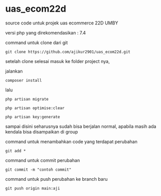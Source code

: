 # uas_ecom22d
source code untuk projek uas ecommerce 22D UMBY

versi php yang direkomendasikan : 7.4

command untuk clone dari git

``git clone https://github.com/ajikur2901/uas_ecom22d.git``

setelah clone selesai masuk ke folder project nya, 

jalankan

``composer install``

lalu 

``php artisan migrate``

``php artisan optimise:clear``

``php artisan key:generate``

sampai disini seharusnya sudah bisa berjalan normal, apabila masih ada kendala bisa disampaikan di group

command untuk menambahkan code yang terdapat perubahan

``git add *``

command untuk commit perubahan

``git commit -m "contoh commit"``

command untuk push perubahan ke branch baru

``git push origin main:aji``
